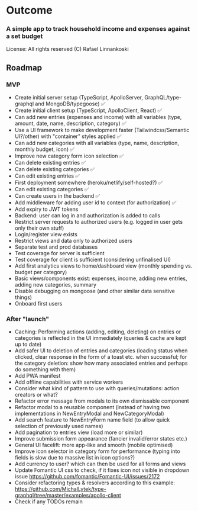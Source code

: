 # Outcome

### A simple app to track household income and expenses against a set budget

License: All rights reserved (C) Rafael Linnankoski

## Roadmap

### MVP
- Create initial server setup (TypeScript, ApolloServer, GraphQL/type-graphql and MongoDB/typegoose)
  ✅
- Create initial client setup (TypeScript, ApolloClient, React) ✅
- Can add new entries (expenses and income) with all variables (type, amount, date, name,
  description, category) ✅
- Use a UI framework to make development faster (Tailwindcss/Semantic UI?/other) with "container"
  styles applied ✅
- Can add new categories with all variables (type, name, description, monthly budget, icon) ✅
- Improve new category form icon selection ✅
- Can delete existing entries ✅
- Can delete existing categories ✅
- Can edit existing entries ✅
- First deployment somewhere (heroku/netlify/self-hosted?) ✅
- Can edit existing categories ✅
- Can create users in the backend ✅
- Add middleware for adding user id to context (for authorization) ✅
- Add expiry to JWT tokens
- Backend: user can log in and authorization is added to calls
- Restrict server requests to authorized users (e.g. logged in user gets only their own stuff)
- Login/register view exists
- Restrict views and data only to authorized users
- Separate test and prod databases
- Test coverage for server is sufficient
- Test coverage for client is sufficient (considering unfinalised UI)
- Add first analytics views to home/dashboard view (monthly spending vs. budget per category)
- Basic views/components exist: expenses, income, adding new entries, adding new categories, summary
- Disable debugging on mongoose (and other similar data sensitive things)
- Onboard first users

### After "launch"
- Caching: Performing actions (adding, editing, deleting) on entries or categories is reflected in the UI
  immediately (queries & cache are kept up to date)
- Add safer UI to deletion of entries and categories (loading status when clicked, clear response in
  the form of a toast etc. when successful; for the category deletion: show how many associated
  entries and perhaps do something with them)
- Add PWA manifest
- Add offline capabilities with service workers
- Consider what kind of pattern to use with queries/mutations: action creators or what?
- Refactor error message from modals to its own dismissable component
- Refactor modal to a reusable component (instead of having two implementations in NewEntryModal and
  NewCategoryModal)
- Add search feature to NewEntryForm name field (to allow quick selection of previously used names)
- Add pagination to entries view (load more or similar)
- Improve submission form appearance (fancier invalid/error states etc.)
- General UI facelift: more app-like and smooth (mobile optimised)
- Improve icon selector in category form for performance (typing into fields is slow due to massive
  list in icon options?)
- Add currency to user? which can then be used for all forms and views
- Update Fomantic UI css to check, if it fixes icon not visible in dropdown issue
  https://github.com/fomantic/Fomantic-UI/issues/2172
- Consider refactoring types & resolvers according to this example:
  https://github.com/MichalLytek/type-graphql/tree/master/examples/apollo-client
- Check if any TODOs remain
